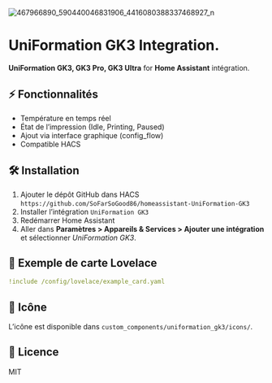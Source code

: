 ![467966890_590440046831906_4416080388337468927_n](https://github.com/user-attachments/assets/647fde77-b7e6-4a36-bfff-32d722e410f7)

# UniFormation GK3 Integration.

**UniFormation GK3, GK3 Pro, GK3 Ultra** for **Home Assistant** intégration.

## ⚡ Fonctionnalités
- Température en temps réel
- État de l’impression (Idle, Printing, Paused)
- Ajout via interface graphique (config_flow)
- Compatible HACS

## 🛠️ Installation
1. Ajouter le dépôt GitHub dans HACS  
   `https://github.com/SoFarSoGood86/homeassistant-UniFormation-GK3`
2. Installer l’intégration `UniFormation GK3`
3. Redémarrer Home Assistant
4. Aller dans **Paramètres > Appareils & Services > Ajouter une intégration** et sélectionner *UniFormation GK3*.

## 🧭 Exemple de carte Lovelace

```yaml
!include /config/lovelace/example_card.yaml
```

## 📸 Icône
L’icône est disponible dans `custom_components/uniformation_gk3/icons/`.

## 📜 Licence
MIT
